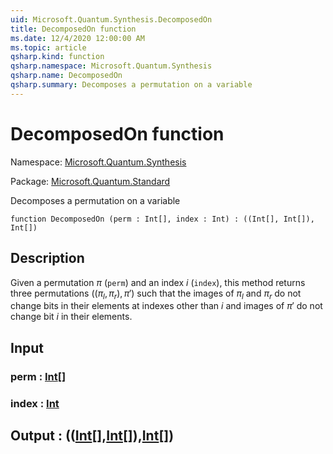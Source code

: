 ```yaml
---
uid: Microsoft.Quantum.Synthesis.DecomposedOn
title: DecomposedOn function
ms.date: 12/4/2020 12:00:00 AM
ms.topic: article
qsharp.kind: function
qsharp.namespace: Microsoft.Quantum.Synthesis
qsharp.name: DecomposedOn
qsharp.summary: Decomposes a permutation on a variable
---
```


# DecomposedOn function

Namespace: [Microsoft.Quantum.Synthesis](xref:Microsoft.Quantum.Synthesis)

Package: [Microsoft.Quantum.Standard](https://nuget.org/packages/Microsoft.Quantum.Standard)


Decomposes a permutation on a variable

```qsharp
function DecomposedOn (perm : Int[], index : Int) : ((Int[], Int[]), Int[])
```


## Description

Given a permutation $\pi$ (`perm`) and an index $i$ (`index`), this methodreturns three permutations $((\pi_l, \pi_r), \pi')$ such that the imagesof $\pi_l$ and $\pi_r$ do not change bits in their elements at indexes otherthan $i$ and images of $\pi'$ do not change bit $i$ in their elements.

## Input

### perm : [Int](xref:microsoft.quantum.lang-ref.int)[]




### index : [Int](xref:microsoft.quantum.lang-ref.int)





## Output : (([Int](xref:microsoft.quantum.lang-ref.int)[],[Int](xref:microsoft.quantum.lang-ref.int)[]),[Int](xref:microsoft.quantum.lang-ref.int)[])

